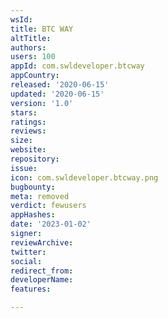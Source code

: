 ```yaml
---
wsId: 
title: BTC WAY
altTitle: 
authors: 
users: 100
appId: com.swldeveloper.btcway
appCountry: 
released: '2020-06-15'
updated: '2020-06-15'
version: '1.0'
stars: 
ratings: 
reviews: 
size: 
website: 
repository: 
issue: 
icon: com.swldeveloper.btcway.png
bugbounty: 
meta: removed
verdict: fewusers
appHashes: 
date: '2023-01-02'
signer: 
reviewArchive: 
twitter: 
social: 
redirect_from: 
developerName: 
features: 

---
```


